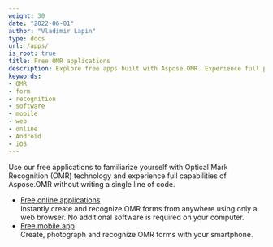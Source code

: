 ```yaml
---
weight: 30
date: "2022-06-01"
author: "Vladimir Lapin"
type: docs
url: /apps/
is_root: true
title: Free OMR applications
description: Explore free apps built with Aspose.OMR. Experience full product capabilities without writing a single line of code.
keywords:
- OMR
- form
- recognition
- software
- mobile
- web
- online
- Android
- iOS
---
```


Use our free applications to familiarize yourself with Optical Mark Recognition (OMR) technology and experience full capabilities of Aspose.OMR without writing a single line of code.

- [Free online applications](/omr/apps/web/)  
  Instantly create and recognize OMR forms from anywhere using only a web browser. No additional software is required on your computer.
- [Free mobile app](/omr/apps/mobile/)  
  Create, photograph and recognize OMR forms with your smartphone.
